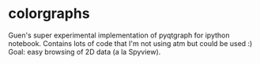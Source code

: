 # colorgraphs
Guen's super experimental implementation of pyqtgraph for ipython notebook. Contains lots of code that I'm not using atm but could be used :)
Goal: easy browsing of 2D data (a la Spyview).